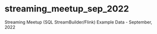# streaming_meetup_sep_2022
Streaming Meetup (SQL StreamBuilder/Flink) Example Data - September, 2022
